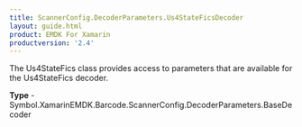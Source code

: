 ```yaml
---
title: ScannerConfig.DecoderParameters.Us4StateFicsDecoder
layout: guide.html 
product: EMDK For Xamarin 
productversion: '2.4' 
---
```

The Us4StateFics class provides access to parameters that are available for the Us4StateFics decoder.

**Type** - Symbol.XamarinEMDK.Barcode.ScannerConfig.DecoderParameters.BaseDecoder



